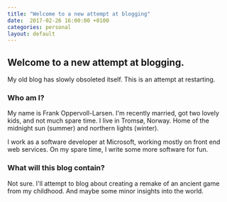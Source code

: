 ```yaml
---
title: "Welcome to a new attempt at blogging"
date:  2017-02-26 16:00:00 +0100
categories: personal
layout: default
---
```


## Welcome to a new attempt at blogging.

My old blog has slowly obsoleted itself. This is an attempt at restarting.

### Who am I?

My name is Frank Oppervoll-Larsen. I'm recently married, got two lovely kids, and not much spare time. I live in Tromsø, Norway. Home of the midnight sun (summer) and northern lights (winter).

I work as a software developer at Microsoft, working mostly on front end web services. On my spare time, I write some more software for fun.

### What will this blog contain?

Not sure. I'll attempt to blog about creating a remake of an ancient game from my childhood. And maybe some minor insights into the world.